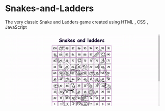 # Snakes-and-Ladders
The very classic Snake and Ladders game created using HTML , CSS , JavaScript

<img src="snl.gif">
